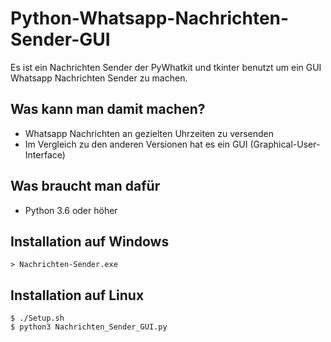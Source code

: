 # Python-Whatsapp-Nachrichten-Sender-GUI
Es ist ein Nachrichten Sender der PyWhatkit und tkinter benutzt um ein GUI Whatsapp Nachrichten Sender zu machen.
## Was kann man damit machen?
- Whatsapp Nachrichten an gezielten Uhrzeiten zu versenden
- Im Vergleich zu den anderen Versionen hat es ein GUI (Graphical-User-Interface)

## Was braucht man dafür
- Python 3.6 oder höher

## Installation auf Windows
```
> Nachrichten-Sender.exe
```

## Installation auf Linux
```
$ ./Setup.sh
$ python3 Nachrichten_Sender_GUI.py
```

